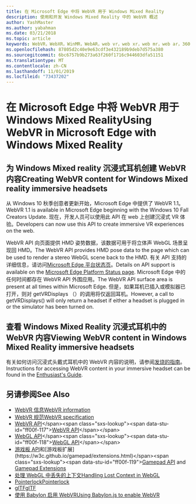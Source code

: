 ```yaml
---
title: 在 Microsoft Edge 中将 WebVR 用于 Windows Mixed Reality
description: 使用和开发 Windows Mixed Reality 中的 WebVR 概述
author: YashMaster
ms.author: yabahman
ms.date: 03/21/2018
ms.topic: article
keywords: WebVR，WebXR，WinMR，WebAR，web vr，web xr，web mr，web ar，360，360视频，360视频，360照片，360照片，360内容，沉浸式 web，immersiveweb，IW
ms.openlocfilehash: 87805d2c40e9e63cdf3e432189b9deb7d575a380
ms.sourcegitcommit: 6bc6757b9b273a63f260f1716c944603dfa51151
ms.translationtype: MT
ms.contentlocale: zh-CN
ms.lasthandoff: 11/01/2019
ms.locfileid: "73437202"
---
```

# <a name="using-webvr-in-microsoft-edge-with-windows-mixed-reality"></a><span data-ttu-id="ff00f-104">在 Microsoft Edge 中将 WebVR 用于 Windows Mixed Reality</span><span class="sxs-lookup"><span data-stu-id="ff00f-104">Using WebVR in Microsoft Edge with Windows Mixed Reality</span></span>

## <a name="creating-webvr-content-for-windows-mixed-reality-immersive-headsets"></a><span data-ttu-id="ff00f-105">为 Windows Mixed reality 沉浸式耳机创建 WebVR 内容</span><span class="sxs-lookup"><span data-stu-id="ff00f-105">Creating WebVR content for Windows Mixed reality immersive headsets</span></span>

<span data-ttu-id="ff00f-106">从 Windows 10 秋季创意者更新开始，Microsoft Edge 中提供了 WebVR 1.1。</span><span class="sxs-lookup"><span data-stu-id="ff00f-106">WebVR 1.1 is available in Microsoft Edge beginning with the Windows 10 Fall Creators Update.</span></span> <span data-ttu-id="ff00f-107">现在，开发人员可以使用此 API 在 web 上创建沉浸式 VR 体验。</span><span class="sxs-lookup"><span data-stu-id="ff00f-107">Developers can now use this API to create immersive VR experiences on the web.</span></span>

<span data-ttu-id="ff00f-108">WebVR API 向页面提供 HMD 姿势数据，该数据可用于将立体声 WebGL 场景呈现回 HMD。</span><span class="sxs-lookup"><span data-stu-id="ff00f-108">The WebVR API provides HMD pose data to the page which can be used to render a stereo WebGL scene back to the HMD.</span></span> <span data-ttu-id="ff00f-109">有关 API 支持的详细信息，请访问[Microsoft Edge 平台状态页](https://developer.microsoft.com/microsoft-edge/platform/status/webvr/)。</span><span class="sxs-lookup"><span data-stu-id="ff00f-109">Details on API support is available on the [Microsoft Edge Platform Status page](https://developer.microsoft.com/microsoft-edge/platform/status/webvr/).</span></span> <span data-ttu-id="ff00f-110">Microsoft Edge 中的任何时间都存在 WebVR API 外围应用。</span><span class="sxs-lookup"><span data-stu-id="ff00f-110">The WebVR API surface area is present at all times within Microsoft Edge.</span></span> <span data-ttu-id="ff00f-111">但是，如果耳机已插入或模拟器已打开，则对 getVRDisplays （）的调用将仅返回耳机。</span><span class="sxs-lookup"><span data-stu-id="ff00f-111">However, a call to getVRDisplays() will only return a headset if either a headset is plugged in or the simulator has been turned on.</span></span>

## <a name="viewing-webvr-content-in-windows-mixed-reality-immersive-headsets"></a><span data-ttu-id="ff00f-112">查看 Windows Mixed Reality 沉浸式耳机中的 WebVR 内容</span><span class="sxs-lookup"><span data-stu-id="ff00f-112">Viewing WebVR content in Windows Mixed Reality immersive headsets</span></span>

<span data-ttu-id="ff00f-113">有关如何访问沉浸式头戴式耳机中的 WebVR 内容的说明，请参阅[发烧的指南](https://docs.microsoft.com/windows/mixed-reality/enthusiast-guide/webvr)。</span><span class="sxs-lookup"><span data-stu-id="ff00f-113">Instructions for accessing WebVR content in your immersive headset can be found in the [Enthusiast's Guide](https://docs.microsoft.com/windows/mixed-reality/enthusiast-guide/webvr).</span></span>

## <a name="see-also"></a><span data-ttu-id="ff00f-114">另请参阅</span><span class="sxs-lookup"><span data-stu-id="ff00f-114">See Also</span></span>
* [<span data-ttu-id="ff00f-115">WebVR 信息</span><span class="sxs-lookup"><span data-stu-id="ff00f-115">WebVR information</span></span>](https://webvr.info)
* [<span data-ttu-id="ff00f-116">WebVR 规范</span><span class="sxs-lookup"><span data-stu-id="ff00f-116">WebVR specification</span></span>](https://w3c.github.io/webvr/)
* <span data-ttu-id="ff00f-117">[WebVR API](https://msdn.microsoft.com/library/mt806281(v=vs.85).aspx)</span><span class="sxs-lookup"><span data-stu-id="ff00f-117">[WebVR API](https://msdn.microsoft.com/library/mt806281(v=vs.85).aspx)</span></span>
* <span data-ttu-id="ff00f-118">[WebGL API](https://msdn.microsoft.com/library/bg182648(v=vs.85).aspx)</span><span class="sxs-lookup"><span data-stu-id="ff00f-118">[WebGL API](https://msdn.microsoft.com/library/bg182648(v=vs.85).aspx)</span></span>
* <span data-ttu-id="ff00f-119">[游戏板 API](https://msdn.microsoft.com/library/dn743630(v=vs.85).aspx)和[游戏板扩展](https://w3c.github.io/gamepad/extensions.html)</span><span class="sxs-lookup"><span data-stu-id="ff00f-119">[Gamepad API](https://msdn.microsoft.com/library/dn743630(v=vs.85).aspx) and [Gamepad Extensions](https://w3c.github.io/gamepad/extensions.html)</span></span>
* [<span data-ttu-id="ff00f-120">处理 WebGL 中丢失的上下文</span><span class="sxs-lookup"><span data-stu-id="ff00f-120">Handling Lost Context in WebGL</span></span>](https://www.khronos.org/webgl/wiki/HandlingContextLost)
* [<span data-ttu-id="ff00f-121">Pointerlock</span><span class="sxs-lookup"><span data-stu-id="ff00f-121">Pointerlock</span></span>](https://www.w3.org/TR/pointerlock/)
* [<span data-ttu-id="ff00f-122">glTF</span><span class="sxs-lookup"><span data-stu-id="ff00f-122">glTF</span></span>](https://www.khronos.org/gltf)
* [<span data-ttu-id="ff00f-123">使用 Babylon 启用 WebVR</span><span class="sxs-lookup"><span data-stu-id="ff00f-123">Using Babylon.js to enable WebVR</span></span>](https://docs.microsoft.com/windows/uwp/get-started/adding-webvr-to-a-babylonjs-game)


